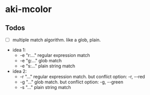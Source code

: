 # aki-mcolor

## Todos

- [ ] multiple match algorithm. like a glob, plain.

+ idea 1:
  * -e "r:..." regular expression match
  * -e "g:..." glob match
  * -e "s:..." plain string match
+ idea 2:
  * -r "..." regular expression match. but conflict option: -r, --red
  * -g "..." glob match.               but conflict option: -g, --green
  * -s "..." plain string match
